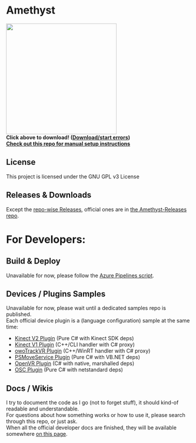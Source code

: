 # **Amethyst**

[<img style="width:300px; height:auto;" src="https://user-images.githubusercontent.com/8508676/189486639-7a845f9a-2ac9-4271-a67f-b2c087eaea07.png">](https://github.com/KinectToVR/Amethyst-Installer-Releases/releases/latest/download/Amethyst-Installer.exe)  
**Click above to download! ([Download/start errors](https://download.getaughip.com/bill-gates.png))**  
**[Check out this repo for manual setup instructions](https://github.com/KinectToVR/Amethyst-Releases)**  

## **License**
This project is licensed under the GNU GPL v3 License 

## **Releases & Downloads**
Except the [repo-wise Releases](https://github.com/KinectToVR/Amethyst/releases), official ones are in [the Amethyst-Releases repo](https://github.com/KinectToVR/Amethyst-Releases).

# **For Developers:**

## **Build & Deploy**
Unavailable for now, please follow the [Azure Pipelines script](https://github.com/KinectToVR/Amethyst/blob/main/azure-pipelines.yml).

## **Devices / Plugins Samples**
Unavailable for now, please wait until a dedicated samples repo is published.  
Each official device plugin is a (language configuration) sample at the same time:
 - [Kinect V2 Plugin](https://github.com/KinectToVR/plugin_KinectV2) (Pure C# with Kinect SDK deps)
 - [Kinect V1 Plugin](https://github.com/KinectToVR/plugin_KinectV1) (C++/CLI handler with C# proxy)
 - [owoTrackVR Plugin](https://github.com/KinectToVR/plugin_owoTrackVR) (C++/WinRT handler with C# proxy)
 - [PSMoveService Plugin](https://github.com/KinectToVR/plugin_PSMoveService) (Pure C# with VB.NET deps)
 - [OpenVR Plugin](https://github.com/KinectToVR/plugin_OpenVR) (C# with native, marshalled deps)
 - [OSC Plugin](https://github.com/KinectToVR/plugin_OSC) (Pure C# with netstandard deps)

## **Docs / Wikis**
I try to document the code as I go (not to forget stuff), it should kind-of readable and understandable.  
For questions about how something works or how to use it, please search through this repo, or just ask.  
When all the official developer docs are finished, they will be available somewhere [on this page](https://docs.k2vr.tech/).